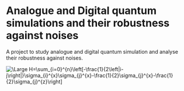 # Analogue and Digital quantum simulations and their robustness against noises

A project to study analogue and digital quantum simulation and analyse their robustness against noises.

<img src="https://latex.codecogs.com/svg.latex?\Large&space;H=\sum_{i=0}^{n}\left[-\frac{1}{2\left|i-j\right|}\sigma_{i}^{x}\sigma_{j}^{x}-\frac{1}{2}\sigma_{j}^{x}-\frac{1}{2}\sigma_{j}^{z}\right]" title="\Large H=\sum_{i=0}^{n}\left[-\frac{1}{2\left|i-j\right|}\sigma_{i}^{x}\sigma_{j}^{x}-\frac{1}{2}\sigma_{j}^{x}-\frac{1}{2}\sigma_{j}^{z}\right]"/>
